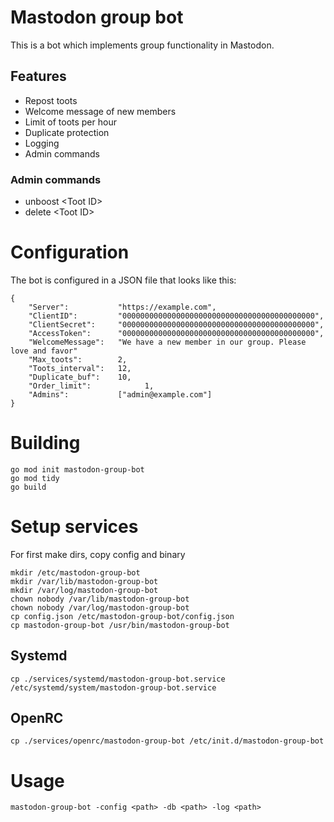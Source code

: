 # Mastodon group bot
This is a bot which implements group functionality in Mastodon.

## Features
* Repost toots
* Welcome message of new members
* Limit of toots per hour
* Duplicate protection
* Logging
* Admin commands

### Admin commands
* unboost \<Toot ID>
* delete  \<Toot ID>

# Configuration
The bot is configured in a JSON file that looks like this:
```
{
    "Server":           "https://example.com",
    "ClientID":         "0000000000000000000000000000000000000000000",
    "ClientSecret":     "0000000000000000000000000000000000000000000",
    "AccessToken":      "0000000000000000000000000000000000000000000",
    "WelcomeMessage":   "We have a new member in our group. Please love and favor"
    "Max_toots":        2,
    "Toots_interval":   12,
    "Duplicate_buf":    10,
    "Order_limit":            1,
    "Admins":           ["admin@example.com"]
}
```

# Building
```
go mod init mastodon-group-bot
go mod tidy
go build
```

# Setup services
For first make dirs, copy config and binary
```
mkdir /etc/mastodon-group-bot
mkdir /var/lib/mastodon-group-bot
mkdir /var/log/mastodon-group-bot
chown nobody /var/lib/mastodon-group-bot
chown nobody /var/log/mastodon-group-bot
cp config.json /etc/mastodon-group-bot/config.json
cp mastodon-group-bot /usr/bin/mastodon-group-bot
```

## Systemd
```
cp ./services/systemd/mastodon-group-bot.service /etc/systemd/system/mastodon-group-bot.service
```

## OpenRC
```
cp ./services/openrc/mastodon-group-bot /etc/init.d/mastodon-group-bot
```

# Usage
```
mastodon-group-bot -config <path> -db <path> -log <path>
```